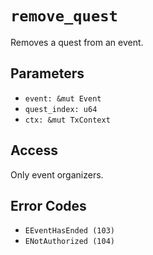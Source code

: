 # `remove_quest`

Removes a quest from an event.

## Parameters
- `event: &mut Event`
- `quest_index: u64`
- `ctx: &mut TxContext`

## Access
Only event organizers.

## Error Codes
- `EEventHasEnded (103)`
- `ENotAuthorized (104)`
